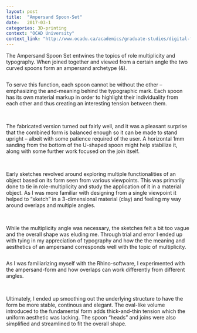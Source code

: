 ```yaml
---
layout: post
title:  "Ampersand Spoon-Set"
date:   2017-03-1
categories: 3D-printing
context: "OCAD University"
context_link: "http://www.ocadu.ca/academics/graduate-studies/digital-futures.htm"
---
```


The Ampersand Spoon Set entwines the topics of role multiplicity and typography. When joined together and viewed from a certain angle the two curved spoons form an ampersand archetype (&).

<img src="https://dl.dropboxusercontent.com/s/d1gujhei5ualxgr/ampersand-spoonset-lores-front-1.jpg?dl=0" alt="">

To serve this function, each spoon cannot be without the other – emphasizing the and-meaning behind the typographic mark. Each spoon has its own material markup in order to highlight their individuality from each other and thus creating an interesting tension between them.

<img src="https://dl.dropboxusercontent.com/s/q2obk5hbzrn5hvh/ampersand-spoonset-lores-side-1.jpg?dl=0" alt="">

<img src="https://dl.dropboxusercontent.com/s/dube3czchzb86ye/egill-ampersand-spoons-pencil-dimensions-2-lores.jpg?dl=0" alt="">

The fabricated version turned out fairly well, and it was a pleasant surprise that the combined form is balanced enough so it can be made to stand upright – albeit with some patience required of the user. A horizontal 1mm sanding from the bottom of the U-shaped spoon might help stabilize it, along with some further work focused on the join itself.

<img src="https://dl.dropboxusercontent.com/s/mb6ktn4gnavh79c/ampersand-spoon-printed-front-1-lores.jpg?dl=0" alt="">

<img src="https://dl.dropboxusercontent.com/s/mztfcb15hvca60z/ampersand-spoon-printed-side-1-lores.jpg?dl=0" alt="">

<img src="https://dl.dropboxusercontent.com/s/3uty3obw18ho4go/ampersand-spoon-printed-side-2-lores.jpg?dl=0" alt="">

Early sketches revolved around exploring multiple functionalities of an object based on its form seen from various viewpoints. This was primarily done to tie in role-multiplicity and study the application of it in a material object. As I was more familiar with designing from a single viewpoint it helped to “sketch” in a 3-dimensional material (clay) and feeling my way around overlaps and multiple angles.

<img src="https://dl.dropboxusercontent.com/s/g4ivj5l3d7cdgj3/sketch-early-1-lores.jpg?dl=0" alt="">

<img src="https://dl.dropboxusercontent.com/s/fyfyw4fexz2jj0g/sketch-clay-1-lores.jpg?dl=0" alt="">

<img src="https://dl.dropboxusercontent.com/s/gj4oolk7fyph988/sketch-clay-2-lores.jpg?dl=0" alt="">

<img src="https://dl.dropboxusercontent.com/s/9651mpzr79hi8n6/sketch-futura-1-lores.jpg?dl=0" alt="">

While the multiplicity angle was necessary, the sketches felt a bit too vague and the overall shape was eluding me. Through trial and error I ended up with tying in my appreciation of typography and how the the meaning and aesthetics of an ampersand corresponds well with the topic of multiplicity.

<img src="https://dl.dropboxusercontent.com/s/orgip3r07fq7uci/egill-ampersand-spoons-pencil-6-lores.jpg?dl=0" alt="">

As I was familiarizing myself with the Rhino-software, I experimented with the ampersand-form and how overlaps can work differently from different angles.

<img src="https://dl.dropboxusercontent.com/s/h380pdqd1cxbt07/prev-boxy-combo-lores.jpg?dl=0" alt="">

<img src="https://dl.dropboxusercontent.com/s/sqou3s99zfaaakb/prev-wobbly-combo-lores.jpg?dl=0" alt="">

Ultimately, I ended up smoothing out the underlying structure to have the form be more stable, continous and elegant. The oval-like volume introduced to the fundamental form adds thick-and-thin tension which the uniform aesthetic was lacking. The spoon “heads” and joins were also simplified and streamlined to fit the overall shape.

<img src="https://dl.dropboxusercontent.com/s/f75u8yfnrf2lnky/prev-snakey-combo-lores.jpg?dl=0" alt="">

<img src="https://dl.dropboxusercontent.com/s/0dhdlnactjiiamb/prev-vine-combo-lores.jpg?dl=0" alt="">